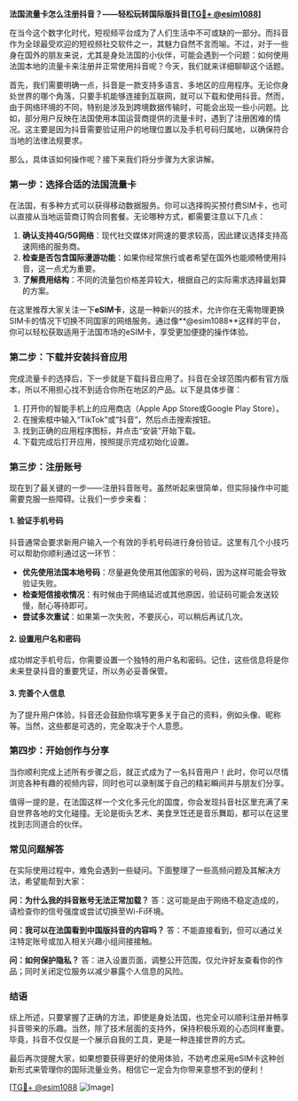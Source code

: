 **法国流量卡怎么注册抖音？——轻松玩转国际版抖音[[TG💪+ @esim1088](https://t.me/s/esim1088)]**

在当今这个数字化时代，短视频平台成为了人们生活中不可或缺的一部分。而抖音作为全球最受欢迎的短视频社交软件之一，其魅力自然不言而喻。不过，对于一些身在国外的朋友来说，尤其是身处法国的小伙伴，可能会遇到一个问题：如何使用法国本地的流量卡来注册并正常使用抖音呢？今天，我们就来详细聊聊这个话题。

首先，我们需要明确一点，抖音是一款支持多语言、多地区的应用程序。无论你身处世界的哪个角落，只要手机能够连接到互联网，就可以下载和使用抖音。然而，由于网络环境的不同，特别是涉及到跨境数据传输时，可能会出现一些小问题。比如，部分用户反映在法国使用本国运营商提供的流量卡时，遇到了注册困难的情况。这主要是因为抖音需要验证用户的地理位置以及手机号码归属地，以确保符合当地的法律法规要求。

那么，具体该如何操作呢？接下来我们将分步骤为大家讲解。

### **第一步：选择合适的法国流量卡**
在法国，有多种方式可以获得移动数据服务。你可以选择购买预付费SIM卡，也可以直接从当地运营商订购合同套餐。无论哪种方式，都需要注意以下几点：

1. **确认支持4G/5G网络**：现代社交媒体对网速的要求较高，因此建议选择支持高速网络的服务商。
2. **检查是否包含国际漫游功能**：如果你经常旅行或者希望在国外也能顺畅使用抖音，这一点尤为重要。
3. **了解费用结构**：不同的流量包价格差异较大，根据自己的实际需求选择最划算的方案。

在这里推荐大家关注一下**eSIM卡**，这是一种新兴的技术，允许你在无需物理更换SIM卡的情况下切换不同国家的网络服务。通过像**@esim1088**这样的平台，你可以轻松获取适用于法国市场的eSIM卡，享受更加便捷的操作体验。

### **第二步：下载并安装抖音应用**
完成流量卡的选择后，下一步就是下载抖音应用了。抖音在全球范围内都有官方版本，所以不用担心找不到适合你所在地区的产品。以下是具体步骤：

1. 打开你的智能手机上的应用商店（Apple App Store或Google Play Store）。
2. 在搜索框中输入“TikTok”或“抖音”，然后点击搜索按钮。
3. 找到正确的应用程序图标，并点击“安装”开始下载。
4. 下载完成后打开应用，按照提示完成初始化设置。

### **第三步：注册账号**
现在到了最关键的一步——注册抖音账号。虽然听起来很简单，但实际操作中可能需要克服一些障碍。让我们一步步来看：

#### **1. 验证手机号码**
抖音通常会要求新用户输入一个有效的手机号码进行身份验证。这里有几个小技巧可以帮助你顺利通过这一环节：

- **优先使用法国本地号码**：尽量避免使用其他国家的号码，因为这样可能会导致验证失败。
- **检查短信接收情况**：有时候由于网络延迟或其他原因，验证码可能会发送较慢，耐心等待即可。
- **尝试多次重试**：如果第一次失败，不要灰心，可以稍后再试几次。

#### **2. 设置用户名和密码**
成功绑定手机号后，你需要设置一个独特的用户名和密码。记住，这些信息将是你未来登录抖音的重要凭证，所以务必妥善保管。

#### **3. 完善个人信息**
为了提升用户体验，抖音还会鼓励你填写更多关于自己的资料，例如头像、昵称等。当然，这些都是可选的，完全取决于个人意愿。

### **第四步：开始创作与分享**
当你顺利完成上述所有步骤之后，就正式成为了一名抖音用户！此时，你可以尽情浏览各种有趣的视频内容，同时也可以录制属于自己的精彩瞬间并与朋友们分享。

值得一提的是，在法国这样一个文化多元化的国度，你会发现抖音社区里充满了来自世界各地的文化碰撞。无论是街头艺术、美食烹饪还是音乐舞蹈，都可以在这里找到志同道合的伙伴。

### **常见问题解答**
在实际使用过程中，难免会遇到一些疑问。下面整理了一些高频问题及其解决方法，希望能帮到大家：

**问：为什么我的抖音账号无法正常加载？**
答：这可能是由于网络不稳定造成的，请检查你的信号强度或尝试切换至Wi-Fi环境。

**问：我可以在法国看到中国版抖音的内容吗？**
答：不能直接看到，但可以通过关注特定账号或加入相关兴趣小组间接接触。

**问：如何保护隐私？**
答：进入设置页面，调整公开范围，仅允许好友查看你的作品；同时关闭定位服务以减少暴露个人信息的风险。

### **结语**
综上所述，只要掌握了正确的方法，即使是身处法国，也完全可以顺利注册并畅享抖音带来的乐趣。当然，除了技术层面的支持外，保持积极乐观的心态同样重要。毕竟，抖音不仅仅是一个展示自我的工具，更是一种连接世界的方式。

最后再次提醒大家，如果想要获得更好的使用体验，不妨考虑采用eSIM卡这种创新形式来管理你的国际流量业务。相信它一定会为你带来意想不到的便利！

[[TG💪+ @esim1088](https://t.me/s/esim1088) ![Image](https://i.postimg.cc/4NQfJmqS/Snipaste-2025-05-13-00-14-12.png)]